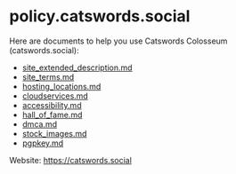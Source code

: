 # policy.catswords.social
Here are documents to help you use Catswords Colosseum (catswords.social):

* [site_extended_description.md](site_extended_description.md)
* [site_terms.md](site_terms.md)
* [hosting_locations.md](hosting_locations.md)
* [cloudservices.md](cloudservices.md)
* [accessibility.md](accessibility.md)
* [hall_of_fame.md](hall_of_fame.md)
* [dmca.md](dmca.md)
* [stock_images.md](stock_images.md)
* [pgpkey.md](pgpkey.md)

Website: https://catswords.social
